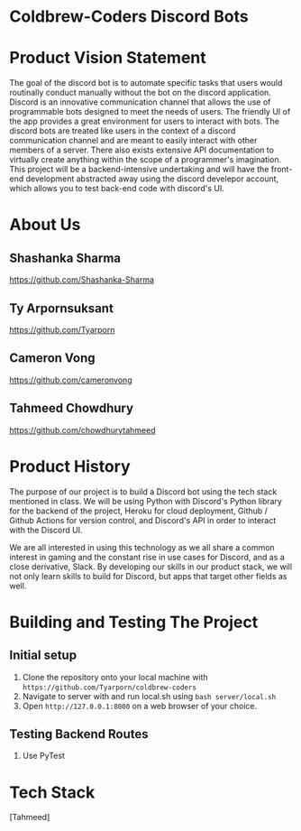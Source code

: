# Coldbrew-Coders Discord Bots


# Product Vision Statement
The goal of the discord bot is to automate specific tasks that users would routinally conduct manually without the bot on the discord application. Discord is an innovative communication channel that allows the use of programmable bots designed to meet the needs of users. The friendly UI of the app provides a great environment for users to interact with bots. The discord bots are treated like users in the context of a discord communication channel and are meant to easily interact with other members of a server. There also exists extensive API documentation to virtually create anything within the scope of a programmer's imagination. This project will be a backend-intensive undertaking and will have the front-end development abstracted away using the discord develepor account, which allows you to test back-end code with discord's UI. 

# About Us
 ## Shashanka Sharma
https://github.com/Shashanka-Sharma

## Ty Arpornsuksant
https://github.com/Tyarporn

## Cameron Vong
https://github.com/cameronvong

## Tahmeed Chowdhury
https://github.com/chowdhurytahmeed



# Product History
The purpose of our project is to build a Discord bot using the tech stack mentioned in class. 
We will be using Python with Discord's Python library for the backend of the project, Heroku for cloud deployment, Github / Github Actions for version control, and Discord's API in order to interact with the Discord UI.

We are all interested in using this technology as we all share a common interest in gaming and the constant rise in use cases for Discord, and as a close derivative, Slack. By developing our skills in our product stack, we will not only learn skills to build for Discord, but apps that target other fields as well.



# Building and Testing The Project
## Initial setup
1. Clone the repository onto your local machine with ```https://github.com/Tyarporn/coldbrew-coders```
2. Navigate to server with and run local.sh using ```bash server/local.sh```
3. Open ```http://127.0.0.1:8000``` on a web browser of your choice.

## Testing Backend Routes
1. Use PyTest



# Tech Stack
[Tahmeed]
